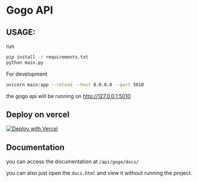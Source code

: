 # Gogo API

## USAGE: 
run 
```bash
pip install -r requirements.txt
python main.py
```

For development
```bash
uvicorn main:app --reload --host 0.0.0.0 --port 5010
```

the gogo api will be running on http://127.0.0.1:5010

## Deploy on vercel
[![Deploy with Vercel](https://vercel.com/button)](https://vercel.com/new/clone?repository-url=https%3A%2F%2Fgithub.com%2Fshashstormer%2FGogoAPI)

## Documentation
you can access the documentation at `/api/gogo/docs/`

you can also just open the `docs.html` and view it without running the project.
